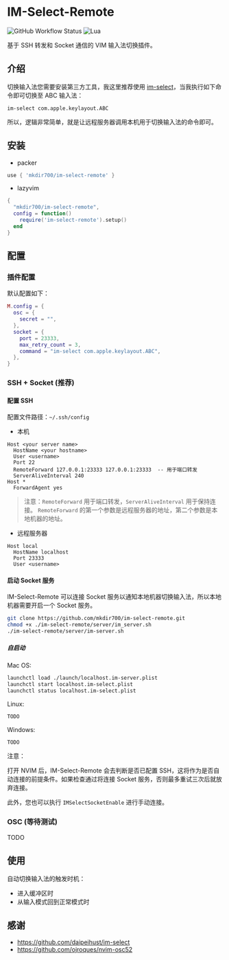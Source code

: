 # IM-Select-Remote

![GitHub Workflow Status](https://img.shields.io/github/actions/workflow/status/mkdir700/im-select-remote/default.yml?branch=main&style=for-the-badge)
![Lua](https://img.shields.io/badge/Made%20with%20Lua-blueviolet.svg?style=for-the-badge&logo=lua)

基于 SSH 转发和 Socket 通信的 VIM 输入法切换插件。

## 介绍

切换输入法您需要安装第三方工具，我这里推荐使用 [im-select](https://github.com/daipeihust/im-select)，当我执行如下命令即可切换至 ABC 输入法：

```
im-select com.apple.keylayout.ABC
```

所以，逻辑非常简单，就是让远程服务器调用本机用于切换输入法的命令即可。

## 安装

- packer

```lua
use { 'mkdir700/im-select-remote' }
```

- lazyvim

```lua
{
  "mkdir700/im-select-remote",
  config = function()
    require('im-select-remote').setup()
  end
}
```

## 配置

### 插件配置

默认配置如下：

```lua
M.config = {
  osc = {
    secret = "",
  },
  socket = {
    port = 23333,
    max_retry_count = 3,
    command = "im-select com.apple.keylayout.ABC",
  },
}
```

### SSH + Socket (推荐)

#### 配置 SSH

配置文件路径：`~/.ssh/config`

- 本机

```
Host <your server name>
  HostName <your hostname>
  User <username>
  Port 22
  RemoteForward 127.0.0.1:23333 127.0.0.1:23333  -- 用于端口转发
  ServerAliveInterval 240
Host *
  ForwardAgent yes
```

> 注意：`RemoteForward` 用于端口转发，`ServerAliveInterval` 用于保持连接。
> `RemoteForward` 的第一个参数是远程服务器的地址，第二个参数是本地机器的地址。

- 远程服务器

```
Host local
  HostName localhost
  Port 23333
  User <username>
```

#### 启动 Socket 服务

IM-Select-Remote 可以连接 Socket 服务以通知本地机器切换输入法，所以本地机器需要开启一个 Socket 服务。

```bash
git clone https://github.com/mkdir700/im-select-remote.git
chmod +x ./im-select-remote/server/im_server.sh
./im-select-remote/server/im-server.sh
```

##### 自启动

Mac OS:

```bash
launchctl load ./launch/localhost.im-server.plist
launchctl start localhost.im-select.plist
launchctl status localhost.im-select.plist
```

Linux:

```bash
TODO
```

Windows:


```bash
TODO
```

注意：

打开 NVIM 后，IM-Select-Remote 会去判断是否已配置 SSH，这将作为是否自动连接的前提条件。如果检查通过将连接 Socket 服务，否则最多重试三次后就放弃连接。

此外，您也可以执行 `IMSelectSocketEnable` 进行手动连接。

### OSC (等待测试)

TODO

## 使用

自动切换输入法的触发时机：

- 进入缓冲区时
- 从输入模式回到正常模式时

## 感谢

- https://github.com/daipeihust/im-select
- https://github.com/ojroques/nvim-osc52
